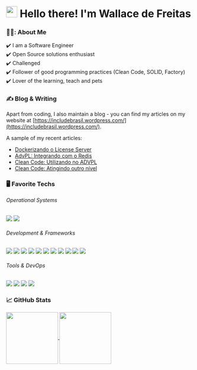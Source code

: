 <h1 align="left" id="macropower-title">
  <img src="https://raw.githubusercontent.com/MartinHeinz/MartinHeinz/master/wave.gif" width="30px" height="30px" /> 
  Hello there! I'm Wallace de Freitas
</h1>

### 👨‍💻: About Me
:heavy_check_mark: I am a Software Engineer <br />
:heavy_check_mark: Open Source solutions enthusiast <br />
:heavy_check_mark: Challenged <br />
:heavy_check_mark: Follower of good programming practices (Clean Code, SOLID, Factory) <br />
:heavy_check_mark: Lover of the learning, teach and pets <br />

### &#x270d; Blog & Writing

Apart from coding, I also maintain a blog - you can find my articles on my website at [https://includebrasil.wordpress.com/](https://includebrasil.wordpress.com/).

A sample of my recent articles:

<!-- BLOG-POST-LIST:START -->
- [Dockerizando o License Server](https://includebrasil.wordpress.com/2022/03/13/dockerizando-o-license-server/)
- [AdvPL: Integrando com o Redis](https://includebrasil.wordpress.com/2022/02/15/advpl-integrando-com-o-redis/)
- [Clean Code: Utilizando no ADVPL](https://includebrasil.wordpress.com/2022/02/07/clean-code-utilizando-no-advpl/)
- [Clean Code: Atingindo outro nível](https://includebrasil.wordpress.com/2022/02/07/utilizando-clean-code/)
<!-- BLOG-POST-LIST:END -->

### :desktop_computer: Favorite Techs

###### Operational Systems
![](https://img.shields.io/badge/OS-Linux-informational?style=flat&logo=linux&logoColor=white&color=6272a4)
![](https://img.shields.io/badge/OS-MacOS-informational?style=flat&logo=apple&logoColor=white&color=6272a4)

###### Development & Frameworks
![](https://img.shields.io/badge/Code-HTML-informational?style=flat&logo=html5&logoColor=white&color=6272a4)
![](https://img.shields.io/badge/Code-CSS-informational?style=flat&logo=css3&logoColor=white&color=6272a4)
![](https://img.shields.io/badge/Code-JavaScript-informational?style=flat&logo=javascript&logoColor=white&color=6272a4)
![](https://img.shields.io/badge/Code-TypeScript-informational?style=flat&logo=typescript&logoColor=white&color=6272a4)
![](https://img.shields.io/badge/Code-Go-informational?style=flat&logo=go&logoColor=white&color=6272a4)
![](https://img.shields.io/badge/Shell-Bash-informational?style=flat&logo=gnu-bash&logoColor=white&color=6272a4)
![](https://img.shields.io/badge/Code-ReactJS-informational?style=flat&logo=react&logoColor=white&color=6272a4)
![](https://img.shields.io/badge/Code-NextJS-informational?style=flat&logo=next.js&logoColor=white&color=6272a4)
![](https://img.shields.io/badge/Code-NodeJS-informational?style=flat&logo=node.js&logoColor=white&color=6272a4)
![](https://img.shields.io/badge/Code-TailwindCSS-informational?style=flat&logo=tailwindcss&logoColor=white&color=6272a4)
![](https://img.shields.io/badge/Test-Vitest-informational?style=flat&logo=vitest&logoColor=white&color=6272a4)

###### Tools & DevOps
![](https://img.shields.io/badge/Tools-PostgreSQL-informational?style=flat&logo=postgresql&logoColor=white&color=6272a4)
![](https://img.shields.io/badge/Tools-SQL-informational?style=flat&logo=microsoft-sql-server&logoColor=white&color=6272a4)
![](https://img.shields.io/badge/Tools-Docker-informational?style=flat&logo=docker&logoColor=white&color=6272a4)
![](https://img.shields.io/badge/Tools-Redis-informational?style=flat&logo=redis&logoColor=white&color=6272a4)

### &#x1f4c8; GitHub Stats
<div style="display: inline_block", align="left">
  <a href="#">
  <img align="center" height="140"  src="https://github-readme-stats.vercel.app/api?username=wallacefreitas&count_private=true&show_icons=true&theme=tokyonight&border_radius=15px">
   </a>
  <a href="#">
 <img align="center" height="140" src="https://github-readme-stats.vercel.app/api/top-langs/?username=wallacefreitas&theme=tokyonight&border_radius=15px&layout=compact">
  </a>
</div>

<!--
**wallacefreitas/wallacefreitas** is a ✨ _special_ ✨ repository because its `README.md` (this file) appears on your GitHub profile.

Here are some ideas to get you started:

- 🔭 I’m currently working on ...
- 🌱 I’m currently learning ...
- 👯 I’m looking to collaborate on ...
- 🤔 I’m looking for help with ...
- 💬 Ask me about ...
- 📫 How to reach me: ...
- 😄 Pronouns: ...
- ⚡ Fun fact: ...
-->
